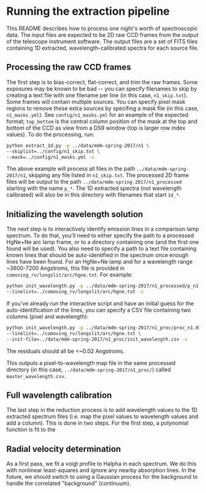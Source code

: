 Running the extraction pipeline
===============================

This README describes how to process one night's worth of spectroscopic data.
The input files are expected to be 2D raw CCD frames from the output of the
telescope instrument software. The output files are a set of FITS files
containing 1D extracted, wavelength-calibrated spectra for each source file.

Processing the raw CCD frames
-----------------------------

The first step is to bias-correct, flat-correct, and trim the raw frames. Some
exposures may be known to be bad -- you can specify filenames to skip by
creating a text file with one filename per line (in this case, ``n1_skip.txt``).
Some frames will contain multiple sources. You can specify pixel mask regions to
remove these extra sources by specifing a mask file (in this case,
``n1_masks.yml``). See ``config/n1_masks.yml`` for an example of the expected
format; ``top_bottom`` is the central column position of the mask at the top and
bottom of the CCD as view from a DS9 window (top is larger row index values). To
do the processing, run:

```bash
python extract_1d.py -p ../data/mdm-spring-2017/n1 \
--skiplist=../config/n1_skip.txt \
--mask=../config/n1_masks.yml -v
```

The above example will process all files in the path
``../data/mdm-spring-2017/n1``, skipping any file listed in ``n1_skip.txt``. The
processed 2D frame files will be output to the path
``../data/mdm-spring-2017/n1_processed`` starting with the name ``p_*``. The 1D
extracted spectra (not wavelength calibrated) will also be in this directory
with filenames that start ``1d_*``.

Initializing the wavelength solution
------------------------------------

The next step is to interactively identify emission lines in a comparison lamp
spectrum. To do that, you'll need to either specify the path to a processed
HgNe+Ne arc lamp frame, or to a directory containing one (and the first one
found will be used). You also need to specify a path to a text file containing
known lines that should be auto-identified in the spectrum once enough lines
have been found. For an HgNe+Ne lamp and for a wavelength range ~3600-7200
Angstroms, this file is provided in ``comoving_rv/longslit/arc/hgne.txt``. For
example:

```bash
python init_wavelength.py -p ../data/mdm-spring-2017/n1_processed/p_n1.0137.fit
--linelist=../comoving_rv/longslit/arc/hgne.txt -v
```

If you've already run the interactive script and have an initial guess for the
auto-identification of the lines, you can specify a CSV file containing two
columns (pixel and wavelength):

```bash
python init_wavelength.py -p ../data/mdm-spring-2017/n1_proc/proc_n1.0137.fit \
--linelist=../comoving_rv/longslit/arc/hgne.txt \
--init-file=../data/mdm-spring-2017/n1_proc/init_wavelength.csv -v
```

The residuals should all be <~0.02 Angstroms.

This outputs a pixel-to-wavelength map file in the same processed directory
(in this case, ``../data/mdm-spring-2017/n1_proc/``) called
``master_wavelength.csv``.

Full wavelength calibration
---------------------------

The last step in the reduction process is to add wavelength values to the 1D
extracted spectrum files (i.e. map the pixel values to wavelength values and add
a column). This is done in two steps. For the first step, a polynomial function
is fit to the


Radial velocity determination
-----------------------------

As a first pass, we fit a voigt profile to Halpha in each spectrum. We do this
with nonlinear least-squares and ignore any nearby absorption lines. In the
future, we should switch to using a Gaussian process for the background to
handle the correlated "background" (continuum).
